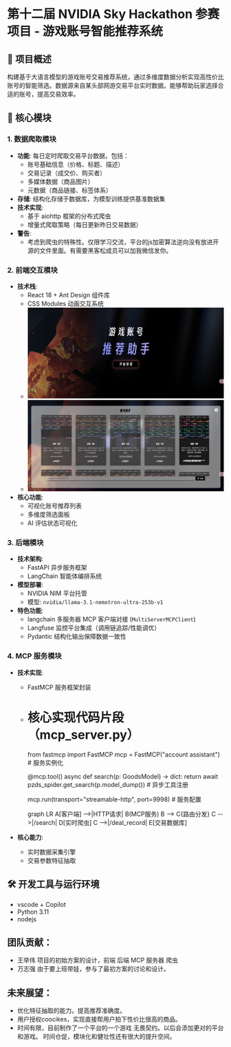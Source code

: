 # 第十二届 NVIDIA Sky Hackathon 参赛项目 - 游戏账号智能推荐系统

## 🎯 项目概述
构建基于大语言模型的游戏账号交易推荐系统，通过多维度数据分析实现高性价比账号的智能筛选。数据源来自某头部网游交易平台实时数据。能够帮助玩家选择合适的账号，提高交易效率。

## 🧩 核心模块

### 1. 数据爬取模块
- **功能**: 每日定时爬取交易平台数据，包括：
  - 账号基础信息（价格、标题、描述）
  - 交易记录（成交价、购买者）
  - 多媒体数据（商品图片）
  - 元数据（商品链接、标签体系）
- **存储**: 结构化存储于数据库，为模型训练提供基准数据集
- **技术实现**: 
  - 基于 aiohttp 框架的分布式爬虫
  - 增量式爬取策略（每日更新昨日交易数据）
- **警告**:
  - 考虑到爬虫的特殊性。仅限学习交流，平台的js加密算法逆向没有放进开源的文件里面。有需要黑客松成员可以加我微信发你。

### 2. 前端交互模块
- **技术栈**: 
  - React 18 + Ant Design 组件库
  - CSS Modules 动画交互系统
  - ![界面一](img/jm1.jpg)
  - ![界面二](img/jm2.png)
- **核心功能**:
  - 可视化账号推荐列表
  - 多维度筛选面板
  - AI 评估状态可视化

### 3. 后端模块
- **技术架构**:
  - FastAPI 异步服务框架
  - LangChain 智能体编排系统
- **模型部署**:
  - NVIDIA NIM 平台托管
  - 模型: `nvidia/llama-3.1-nemotron-ultra-253b-v1`
- **特色功能**:
  - langchain 多服务器 MCP 客户端对接 (`MultiServerMCPClient`)
  - Langfuse 监控平台集成（调用链追踪/性能调优）
  - Pydantic 结构化输出保障数据一致性

### 4. MCP 服务模块
- **技术实现**:
  - FastMCP 服务框架封装 
  - # 核心实现代码片段（mcp_server.py）
    from fastmcp import FastMCP
    mcp = FastMCP("account assistant")  # 服务实例化

    @mcp.tool()
    async def search(p: GoodsModel) -> dict:
        return await pzds_spider.get_search(p.model_dump())  # 异步工具注册

    mcp.run(transport="streamable-http", port=9998)  # 服务配置

    graph LR
    A[客户端] -->|HTTP请求| B(MCP服务)
    B --> C{路由分发}
    C -->|/search| D[实时爬虫]
    C -->|/deal_record| E[交易数据库]

- **核心能力**:
  - 实时数据采集引擎
  - 交易参数特征抽取


## 🛠️ 开发工具与运行环境
- vscode + Copilot
- Python 3.11
- nodejs

## 团队贡献：
- 王举伟 项目的初始方案的设计，前端 后端 MCP 服务器 爬虫
- 万志强 由于要上班带娃，参与了最初方案的讨论和设计。

## 未来展望：
- 优化特征抽取的能力。提高推荐准确度。
- 用户授权coocikes，实现直接帮用户拍下性价比很高的商品。
- 时间有限，目前制作了一个平台的一个游戏 无畏契约。以后会添加更对的平台和游戏。 时间仓促，模块化和健壮性还有很大的提升空间。